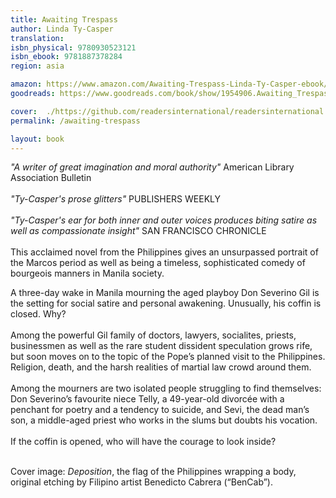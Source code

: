 ```yaml
---
title: Awaiting Trespass
author: Linda Ty-Casper
translation: 
isbn_physical: 9780930523121
isbn_ebook: 9781887378284
region: asia

amazon: https://www.amazon.com/Awaiting-Trespass-Linda-Ty-Casper-ebook/dp/B00AHJN72W
goodreads: https://www.goodreads.com/book/show/1954906.Awaiting_Trespass

cover:  ./https://github.com/readersinternational/readersinternational.org/blob/master/RESIZED%20cover_awaiting-trespass_6c6a.jpg
permalink: /awaiting-trespass

layout: book
---
```

*"A writer of great imagination and moral authority"* American Library Association Bulletin
<br><br>
*"Ty-Casper's prose glitters"* PUBLISHERS WEEKLY
<br><br>
*"Ty-Casper's ear for both inner and outer voices produces biting satire as well as compassionate insight"* SAN FRANCISCO CHRONICLE
<br><br>
This acclaimed novel from the Philippines gives an unsurpassed portrait of the Marcos period as well as being a timeless, sophisticated comedy of bourgeois manners in Manila society.

A three-day wake in Manila mourning the aged playboy Don Severino Gil is the setting for social satire and personal awakening.  Unusually, his coffin is closed. Why? 
<br><br>
Among the powerful Gil family of doctors, lawyers, socialites, priests, businessmen as well as the rare student dissident speculation grows rife, but soon moves on to the topic of the Pope’s planned visit to the Philippines.  Religion, death, and the harsh realities of martial law crowd around them.
<br><br>
Among the mourners are two isolated people struggling to find themselves: Don Severino’s favourite niece Telly, a 49-year-old divorcée with a penchant for poetry and a tendency to suicide, and Sevi, the dead man’s son, a middle-aged priest who works in the slums but doubts his vocation.
<br><br>
If the coffin is opened, who will have the courage to look inside?
<br><br>

Cover image: *Deposition*, the flag of the Philippines wrapping a body, original etching by
Filipino artist Benedicto Cabrera (“BenCab”). 
<br><br>
